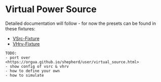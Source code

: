 # Virtual Power Source

Detailed documentation will follow - for now the presets can be found in these fixtures:

- [VSrc-Fixture](https://github.com/orgua/shepherd-datalib/blob/main/shepherd_core/shepherd_core/data_models/content/virtual_source_fixture.yaml)
- [VHrv-Fixture](https://github.com/orgua/shepherd-datalib/blob/main/shepherd_core/shepherd_core/data_models/content/virtual_harvester_fixture.yaml)

```{caution}
TODO:
- port over <https://orgua.github.io/shepherd/user/virtual_source.html>
- show config of vsrc & vhrv
- how to define your own
- how to simulate
```
